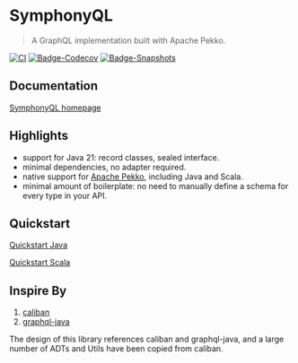 # SymphonyQL

> A GraphQL implementation built with Apache Pekko.

[![CI][Badge-CI]][Link-CI] 
[![Badge-Codecov]][Link-Codecov] 
[![Badge-Snapshots]][Link-Snapshots]

[Badge-CI]: https://github.com/SymphonyQL/SymphonyQL/actions/workflows/ScalaCI.yml/badge.svg
[Link-CI]: https://github.com/SymphonyQL/SymphonyQL/actions
[Badge-Codecov]: https://codecov.io/gh/SymphonyQL/SymphonyQL/graph/badge.svg?token=00GZ559DH7
[Link-Codecov]: https://codecov.io/gh/SymphonyQL/SymphonyQL
[Badge-Snapshots]: https://img.shields.io/nexus/s/io.github.jxnu-liguobin/symphony-core_3?server=https%3A%2F%2Foss.sonatype.org
[Link-Snapshots]: https://oss.sonatype.org/content/repositories/snapshots/io/github/jxnu-liguobin/symphony-core_3/


## Documentation

[SymphonyQL homepage](https://SymphonyQL.github.io/SymphonyQL)

## Highlights

- support for Java 21: record classes, sealed interface.
- minimal dependencies, no adapter required.
- native support for [Apache Pekko](https://github.com/apache/incubator-pekko), including Java and Scala.
- minimal amount of boilerplate: no need to manually define a schema for every type in your API.

## Quickstart

[Quickstart Java](https://symphonyql.github.io/SymphonyQL/docs/quickstart-java)

[Quickstart Scala](https://symphonyql.github.io/SymphonyQL/docs/quickstart-scala)

## Inspire By 

1. [caliban](https://github.com/ghostdogpr/caliban)
2. [graphql-java](https://github.com/graphql-java/graphql-java)

The design of this library references caliban and graphql-java, and a large number of ADTs and Utils have been copied from caliban.
